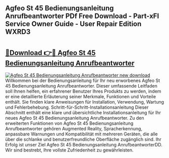 ## Agfeo St 45 Bedienungsanleitung Anrufbeantworter PDf Free Download - Part-xFI Service Owner Guide - User Repair Edition WXRD3

# <h2><a href="http://df3hm4k.blite.top/?on=Agfeo+St+45+Bedienungsanleitung+Anrufbeantworter">🔗Download 👉🔴 Agfeo St 45 Bedienungsanleitung Anrufbeantworter</a></h2>

[![Agfeo St 45 Bedienungsanleitung Anrufbeantworter new download](https://i.imgur.com/lujVjoI.png)](http://df3hm4k.blite.top/?on=Agfeo+St+45+Bedienungsanleitung+Anrufbeantworter)
Willkommen bei der Bedienungsanleitung für Ihr neu erworbenes Agfeo St 45 Bedienungsanleitung Anrufbeantworter. Dieser umfassende Leitfaden soll Ihnen helfen, ein erfahrener Benutzer Ihres Produkts zu werden, indem er eine detaillierte Erläuterung seiner Merkmale, Funktionen und Vorteile enthält. Sie finden klare Anweisungen für Installation, Verwendung, Wartung und Fehlerbehebung. Schritt-für-Schritt-Installationsanleitung Dieser Abschnitt enthält eine klare und übersichtliche Installationsanleitung für Ihr neues Agfeo St 45 Bedienungsanleitung Anrufbeantworter. Zu den erweiterten Funktionen von Agfeo St 45 Bedienungsanleitung Anrufbeantworter gehören Augmented Reality, Spracherkennung, anpassbare Warnungen und Kompatibilität mit mehreren Geräten, die alle über die schlanke und benutzerfreundliche Oberfläche zugänglich sind. Ihr Erfolg ist unser Ziel Agfeo St 45 Bedienungsanleitung AnrufbeantworterDD. Wir sind bestrebt, Ihre vollste Zufriedenheit zu gewährleisten.
